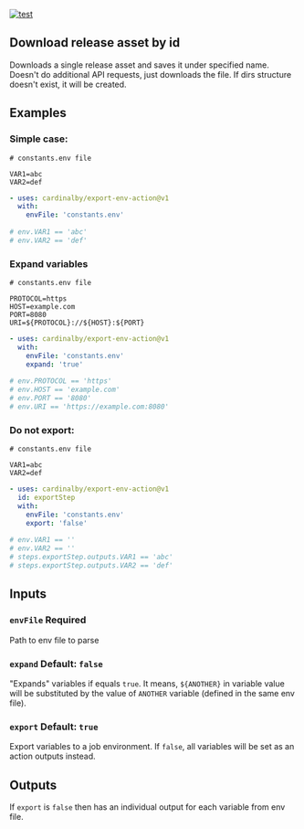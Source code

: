 [![test](https://github.com/cardinalby/export-env-action/actions/workflows/test.yml/badge.svg)](https://github.com/cardinalby/export-env-action/actions/workflows/test.yml)

## Download release asset by id

Downloads a single release asset and saves it under specified name. Doesn't do additional 
API requests, just downloads the file. If dirs structure doesn't exist, it will be created.

## Examples

### Simple case:

```env
# constants.env file

VAR1=abc
VAR2=def
```

```yaml
- uses: cardinalby/export-env-action@v1
  with:
    envFile: 'constants.env'    
  
# env.VAR1 == 'abc'
# env.VAR2 == 'def'
```

### Expand variables

```env
# constants.env file

PROTOCOL=https
HOST=example.com
PORT=8080
URI=${PROTOCOL}://${HOST}:${PORT}
```

```yaml
- uses: cardinalby/export-env-action@v1
  with:
    envFile: 'constants.env'    
    expand: 'true'
  
# env.PROTOCOL == 'https'
# env.HOST == 'example.com'
# env.PORT == '8080'
# env.URI == 'https://example.com:8080'
```

### Do not export:

```env
# constants.env file

VAR1=abc
VAR2=def
```

```yaml
- uses: cardinalby/export-env-action@v1
  id: exportStep
  with:
    envFile: 'constants.env'
    export: 'false'
  
# env.VAR1 == ''
# env.VAR2 == ''
# steps.exportStep.outputs.VAR1 == 'abc'
# steps.exportStep.outputs.VAR2 == 'def'
```

## Inputs

### `envFile` **Required**
Path to env file to parse

### `expand` Default: `false`
"Expands" variables if equals `true`. It means, `${ANOTHER}` in variable value will be
substituted by the value of `ANOTHER` variable (defined in the same env file).

### `export` Default: `true`
Export variables to a job environment. If `false`, all variables will be set as an action
outputs instead.

## Outputs

If `export` is `false` then has an individual output for each variable from env file.